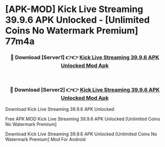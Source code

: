 # [APK-MOD] Kick  Live Streaming 39.9.6 APK Unlocked - [Unlimited Coins No Watermark Premium] 77m4a



<div align="center">
<h3>🔴 Download [Server1] 👉👉 <a href="https://momento.my/?title=Kick__Live_Streaming_39.9.6_APK_Unlocked">Kick  Live Streaming 39.9.6 APK Unlocked Mod Apk</a></h3><br>

<h3>🔴 Download [Server2] 👉👉 <a href="https://momento.my/?title=Kick__Live_Streaming_39.9.6_APK_Unlocked">Kick  Live Streaming 39.9.6 APK Unlocked Mod Apk</a></h3>
</div>



Download Kick  Live Streaming 39.9.6 APK Unlocked 

Free APK MOD Kick  Live Streaming 39.9.6 APK Unlocked [Unlimited Coins No Watermark Premium]

Download Kick  Live Streaming 39.9.6 APK Unlocked [Unlimited Coins No Watermark Premium] Mod For Android
